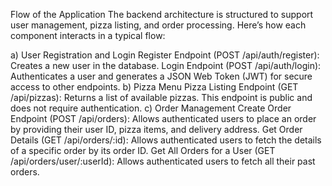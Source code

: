 Flow of the Application
The backend architecture is structured to support user management, pizza listing, and order processing. Here’s how each component interacts in a typical flow:

a) User Registration and Login
Register Endpoint (POST /api/auth/register): Creates a new user in the database.
Login Endpoint (POST /api/auth/login): Authenticates a user and generates a JSON Web Token (JWT) for secure access to other endpoints.
b) Pizza Menu
Pizza Listing Endpoint (GET /api/pizzas): Returns a list of available pizzas. This endpoint is public and does not require authentication.
c) Order Management
Create Order Endpoint (POST /api/orders): Allows authenticated users to place an order by providing their user ID, pizza items, and delivery address.
Get Order Details (GET /api/orders/:id): Allows authenticated users to fetch the details of a specific order by its order ID.
Get All Orders for a User (GET /api/orders/user/:userId): Allows authenticated users to fetch all their past orders.

